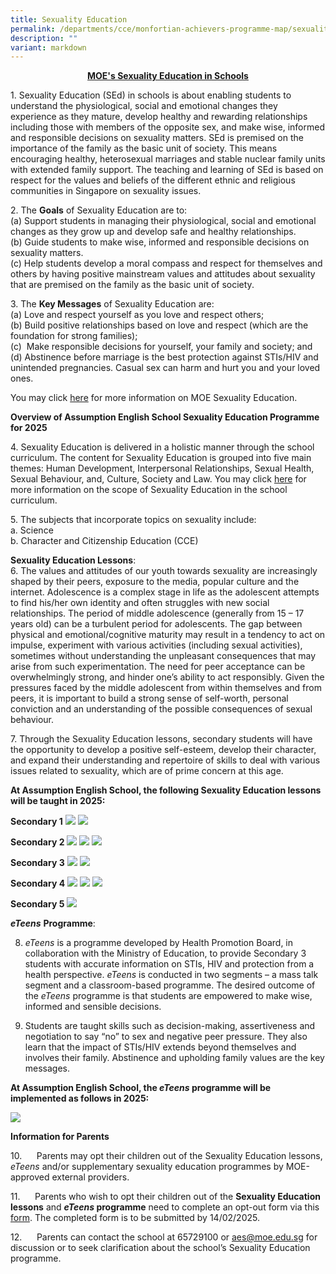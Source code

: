 ```yaml
---
title: Sexuality Education
permalink: /departments/cce/monfortian-achievers-programme-map/sexuality-education/
description: ""
variant: markdown
---
```

<p style="text-align:center;"><strong><u>MOE's Sexuality Education in Schools</u></strong></p>

1.&nbsp;Sexuality Education (SEd) in schools is about enabling students to understand the physiological, social and emotional changes they experience as they mature, develop healthy and rewarding relationships including those with members of the opposite sex, and make wise, informed and responsible decisions on sexuality matters. SEd is premised on the importance of the family as the basic unit of society. This means encouraging healthy, heterosexual marriages and stable nuclear family units with extended family support. The teaching and learning of SEd is based on respect for the values and beliefs of the different ethnic and religious communities in Singapore on sexuality issues.

2\. The&nbsp;**Goals**&nbsp;of Sexuality Education are to:  
(a)&nbsp;Support students in managing their physiological, social and emotional changes as they grow up and develop safe and healthy relationships.
<br>
(b)&nbsp;Guide students to make wise, informed and responsible decisions on sexuality matters.
<br>
(c)&nbsp;Help students develop a moral compass and respect for themselves and others by having positive mainstream values and attitudes about sexuality that are premised on the family as the basic unit of society.


3\. The&nbsp;**Key Messages**&nbsp;of Sexuality Education are:
<br>
(a)&nbsp;Love and respect yourself as you love and respect others;
<br>
(b)&nbsp;Build positive relationships based on love and respect (which are the foundation for strong families);
<br>
(c)&nbsp;&nbsp;Make responsible decisions for yourself, your family and society; and
<br>
(d)&nbsp;Abstinence before marriage is the best protection against STIs/HIV and unintended pregnancies. Casual sex can harm and hurt you and your loved ones.

You may click&nbsp;[here](https://go.gov.sg/moe-sexuality-education)&nbsp;for more information on MOE Sexuality Education.

**Overview of Assumption English School Sexuality Education Programme for 2025**

4.&nbsp;Sexuality Education is delivered in a holistic manner through the school curriculum. The content for Sexuality Education is grouped into five main themes: Human Development, Interpersonal Relationships, Sexual Health, Sexual Behaviour, and, Culture, Society and Law. You may click&nbsp;[here](https://go.gov.sg/moe-sexuality-education-scope)&nbsp;for more information on the scope of Sexuality Education in the school curriculum.&nbsp;

5.&nbsp;The subjects that incorporate topics on sexuality include:<br>
a.&nbsp;Science <br>
b.&nbsp;Character and Citizenship Education (CCE)

**Sexuality Education Lessons**:<br>
6\. The values and attitudes of our youth towards sexuality are increasingly shaped by their peers, exposure to the media, popular culture and the internet. Adolescence is a complex stage in life as the adolescent attempts to find his/her own identity and often struggles with new social relationships. The period of middle adolescence (generally from 15 – 17 years old) can be a turbulent period for adolescents. The gap between physical and emotional/cognitive maturity may result in a tendency to act on impulse, experiment with various activities (including sexual activities), sometimes without understanding the unpleasant consequences that may arise from such experimentation. The need for peer acceptance can be overwhelmingly strong, and hinder one’s ability to act responsibly. Given the pressures faced by the middle adolescent from within themselves and from peers, it is important to build a strong sense of self-worth, personal conviction and an understanding of the possible consequences of sexual behaviour.

7\. Through the Sexuality Education lessons, secondary students will have the opportunity to develop a positive self-esteem, develop their character, and expand their understanding and repertoire of skills to deal with various issues related to sexuality, which are of prime concern at this age.

**At Assumption English School, the following Sexuality Education lessons will be taught in 2025:**

**Secondary 1**
![](/images/SEd_Sec_1.png)
![](/images/SEd_Sec_1_2.png)

**Secondary 2**
![](/images/SEd_Sec_2_1.png)
![](/images/SEd_Sec_2_2.png)
![](/images/SEd_Sec_2_3.png)

**Secondary 3**
![](/images/SEd_Sec_3_1.png)
![](/images/SEd_Sec_3_2.png)

**Secondary 4**
![](/images/SEd_Sec_4_1.png)
![](/images/SEd_Sec_4_2.png)
![](/images/SEd_Sec_4_3.png)

**Secondary 5**
![](/images/SEd_Sec_5.png)

        
**_eTeens_** **Programme**:

8.  _eTeens_ is a programme developed by Health Promotion Board, in collaboration with the Ministry of Education, to provide Secondary 3 students with accurate information on STIs, HIV and protection from a health perspective. _eTeens_ is conducted in two segments – a mass talk segment and a classroom-based programme. The desired outcome of the _eTeens_ programme is that students are empowered to make wise, informed and sensible decisions.

9.  Students are taught skills such as decision-making, assertiveness and negotiation to say “no” to sex and negative peer pressure. They also learn that the impact of STIs/HIV extends beyond themselves and involves their family. Abstinence and upholding family values are the key messages. 

**At Assumption English School, the _eTeens_ programme will be implemented as follows in 2025:**

![](/images/eteens.png)


**Information for Parents**

10.&nbsp;&nbsp;&nbsp;&nbsp;&nbsp; Parents may opt their children out of the Sexuality Education lessons, _eTeens_ and/or supplementary sexuality education programmes by MOE-approved external providers.

11.&nbsp;&nbsp;&nbsp;&nbsp;&nbsp; Parents who wish to opt their children out of the **Sexuality Education lessons** and **_eTeens_ programme** need to complete an opt-out form via this [form](http://go.gov.sg/aes-sed). The completed form is to be submitted by 14/02/2025.

12.&nbsp;&nbsp;&nbsp;&nbsp;&nbsp; Parents can contact the school at 65729100 or aes@moe.edu.sg for discussion or to seek clarification about the school’s Sexuality Education programme.